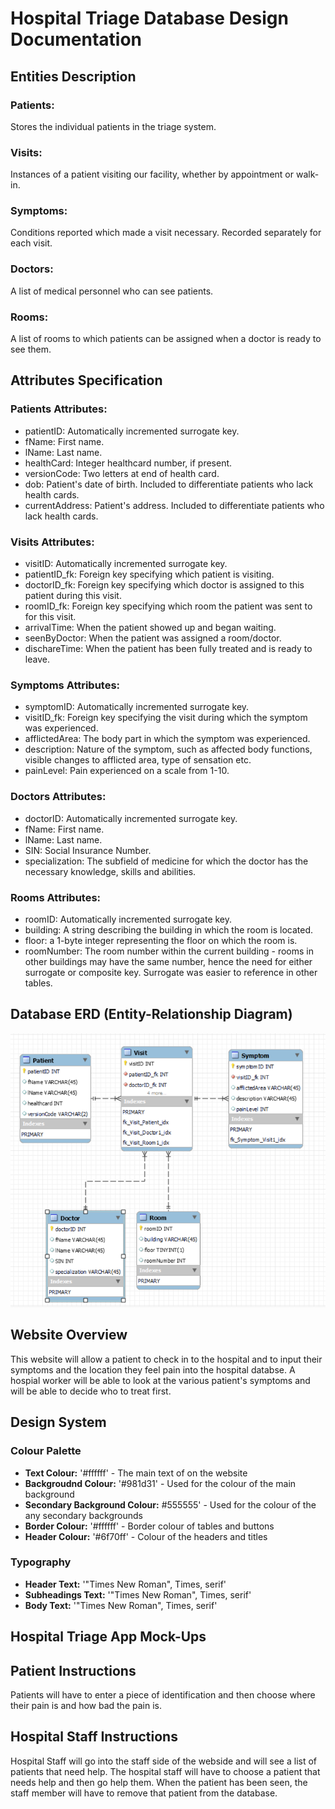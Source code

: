 # Hospital Triage Database Design Documentation

## Entities Description

### Patients:
Stores the individual patients in the triage system.

### Visits:
Instances of a patient visiting our facility, whether by appointment or walk-in.

### Symptoms:
Conditions reported which made a visit necessary. Recorded separately for each visit.

### Doctors:
A list of medical personnel who can see patients.

### Rooms:
A list of rooms to which patients can be assigned when a doctor is ready to see them.

## Attributes Specification

### Patients Attributes:
- patientID: Automatically incremented surrogate key.
- fName: First name.
- lName: Last name.
- healthCard: Integer healthcard number, if present.
- versionCode: Two letters at end of health card.
- dob: Patient's date of birth. Included to differentiate patients who lack health cards.
- currentAddress: Patient's address. Included to differentiate patients who lack health cards.

### Visits Attributes:
- visitID: Automatically incremented surrogate key.
- patientID_fk: Foreign key specifying which patient is visiting.
- doctorID_fk: Foreign key specifying which doctor is assigned to this patient during this visit.
- roomID_fk: Foreign key specifying which room the patient was sent to for this visit.
- arrivalTime: When the patient showed up and began waiting.
- seenByDoctor: When the patient was assigned a room/doctor.
- dischareTime: When the patient has been fully treated and is ready to leave.

### Symptoms Attributes:
- symptomID: Automatically incremented surrogate key.
- visitID_fk: Foreign key specifying the visit during which the symptom was experienced.
- afflictedArea: The body part in which the symptom was experienced.
- description: Nature of the symptom, such as affected body functions, visible changes to afflicted area, type of sensation etc.
- painLevel: Pain experienced on a scale from 1-10.

### Doctors Attributes:
- doctorID: Automatically incremented surrogate key.
- fName: First name.
- lName: Last name.
- SIN: Social Insurance Number.
- specialization: The subfield of medicine for which the doctor has the necessary knowledge, skills and abilities.

### Rooms Attributes:
- roomID: Automatically incremented surrogate key.
- building: A string describing the building in which the room is located.
- floor: a 1-byte integer representing the floor on which the room is.
- roomNumber: The room number within the current building - rooms in other buildings may have the same number, hence the need for either surrogate or composite key. Surrogate was easier to reference in other tables.

## Database ERD (Entity-Relationship Diagram)
![Database Schema](Triage_ERD_image.png)

## Website Overview
This website will allow a patient to check in to the hospital and to input their symptoms and the location they feel pain into the hospital databse. A hospial worker will be able to look at the various patient's symptoms and will be able to decide who to treat first. 

## Design System

### Colour Palette
  -   **Text Colour:** '#ffffff' - The main text of on the website 
  -   **Backgroudnd Colour:** '#981d31' - Used for the colour of the main background 
  -   **Secondary Background Colour:** #555555' - Used for the colour of the any secondary backgrounds
  -   **Border Colour:** '#ffffff' - Border colour of tables and buttons
  -   **Header Colour:** '#6f70ff' - Colour of the headers and titles
    
### Typography
- **Header Text:** '"Times New Roman", Times, serif'
- **Subheadings Text:** '"Times New Roman", Times, serif'
- **Body Text:** '"Times New Roman", Times, serif'

## Hospital Triage App Mock-Ups

## Patient Instructions
Patients will have to enter a piece of identification and then choose where their pain is and how bad the pain is. 

## Hospital Staff Instructions
Hospital Staff will go into the staff side of the webside and will see a list of patients that need help. The hospital staff will have to choose a patient that needs help and then go help them. When the patient has been seen, the staff member will have to remove that patient from the database. 

